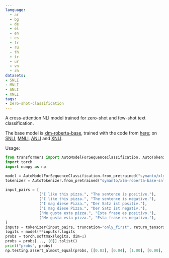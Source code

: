 ```yaml
---
language: 
  - ar
  - bg
  - de
  - el
  - en
  - es
  - fr
  - ru
  - th
  - tr
  - ur
  - vn
  - zh
datasets:
- SNLI
- MNLI
- ANLI
- XNLI
tags:
- zero-shot-classification
---
```



A cross-attention NLI model trained for zero-shot and few-shot text classification.

The base model is [xlm-roberta-base](https://huggingface.co/xlm-roberta-base), trained with the code from [here](https://github.com/facebookresearch/anli);
on [SNLI](https://nlp.stanford.edu/projects/snli/), [MNLI](https://cims.nyu.edu/~sbowman/multinli/), [ANLI](https://github.com/facebookresearch/anli) and [XNLI](https://github.com/facebookresearch/XNLI).

Usage:

```python
from transformers import AutoModelForSequenceClassification, AutoTokenizer
import torch
import numpy as np

model = AutoModelForSequenceClassification.from_pretrained("symanto/xlm-roberta-base-snli-mnli-anli-xnli")
tokenizer = AutoTokenizer.from_pretrained("symanto/xlm-roberta-base-snli-mnli-anli-xnli")

input_pairs = [
               ("I like this pizza.", "The sentence is positive."),
               ("I like this pizza.", "The sentence is negative."),
               ("I mag diese Pizza.", "Der Satz ist positiv."),
               ("I mag diese Pizza.", "Der Satz ist negativ."),
               ("Me gusta esta pizza.", "Esta frase es positivo."),
               ("Me gusta esta pizza.", "Esta frase es negativo."),
]
inputs = tokenizer(input_pairs, truncation="only_first", return_tensors="pt", padding=True)
logits = model(**inputs).logits
probs = torch.softmax(logits, dim=1)
probs = probs[..., [0]].tolist()
print("probs", probs)
np.testing.assert_almost_equal(probs, [[0.83], [0.04], [1.00], [0.00], [1.00], [0.00]], decimal=2)
```
